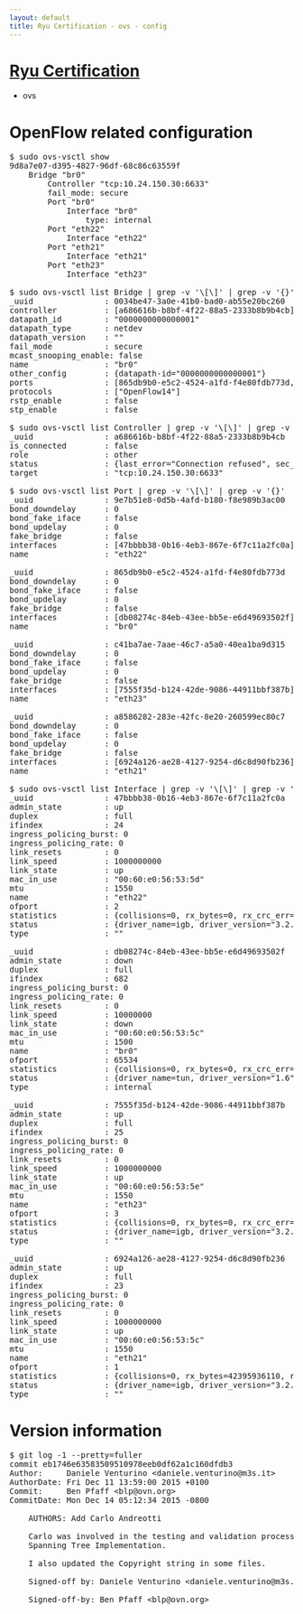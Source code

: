 ```yaml
---
layout: default
title: Ryu Certification - ovs - config
---
```

# [Ryu Certification](http://osrg.github.io/ryu/certification.html)
* ovs 

# OpenFlow related configuration
<pre>
$ sudo ovs-vsctl show
9d8a7e07-d395-4827-96df-68c86c63559f
    Bridge "br0"
        Controller "tcp:10.24.150.30:6633"
        fail_mode: secure
        Port "br0"
            Interface "br0"
                type: internal
        Port "eth22"
            Interface "eth22"
        Port "eth21"
            Interface "eth21"
        Port "eth23"
            Interface "eth23"

$ sudo ovs-vsctl list Bridge | grep -v '\[\]' | grep -v '{}'
_uuid               : 0034be47-3a0e-41b0-bad0-ab55e20bc260
controller          : [a686616b-b8bf-4f22-88a5-2333b8b9b4cb]
datapath_id         : "0000000000000001"
datapath_type       : netdev
datapath_version    : "<built-in>"
fail_mode           : secure
mcast_snooping_enable: false
name                : "br0"
other_config        : {datapath-id="0000000000000001"}
ports               : [865db9b0-e5c2-4524-a1fd-f4e80fdb773d, 9e7b51e8-0d5b-4afd-b180-f8e989b3ac00, a8586282-283e-42fc-8e20-260599ec80c7, c41ba7ae-7aae-46c7-a5a0-40ea1ba9d315]
protocols           : ["OpenFlow14"]
rstp_enable         : false
stp_enable          : false

$ sudo ovs-vsctl list Controller | grep -v '\[\]' | grep -v '{}'
_uuid               : a686616b-b8bf-4f22-88a5-2333b8b9b4cb
is_connected        : false
role                : other
status              : {last_error="Connection refused", sec_since_connect="17", sec_since_disconnect="2", state=BACKOFF}
target              : "tcp:10.24.150.30:6633"

$ sudo ovs-vsctl list Port | grep -v '\[\]' | grep -v '{}'
_uuid               : 9e7b51e8-0d5b-4afd-b180-f8e989b3ac00
bond_downdelay      : 0
bond_fake_iface     : false
bond_updelay        : 0
fake_bridge         : false
interfaces          : [47bbbb38-0b16-4eb3-867e-6f7c11a2fc0a]
name                : "eth22"

_uuid               : 865db9b0-e5c2-4524-a1fd-f4e80fdb773d
bond_downdelay      : 0
bond_fake_iface     : false
bond_updelay        : 0
fake_bridge         : false
interfaces          : [db08274c-84eb-43ee-bb5e-e6d49693502f]
name                : "br0"

_uuid               : c41ba7ae-7aae-46c7-a5a0-40ea1ba9d315
bond_downdelay      : 0
bond_fake_iface     : false
bond_updelay        : 0
fake_bridge         : false
interfaces          : [7555f35d-b124-42de-9086-44911bbf387b]
name                : "eth23"

_uuid               : a8586282-283e-42fc-8e20-260599ec80c7
bond_downdelay      : 0
bond_fake_iface     : false
bond_updelay        : 0
fake_bridge         : false
interfaces          : [6924a126-ae28-4127-9254-d6c8d90fb236]
name                : "eth21"

$ sudo ovs-vsctl list Interface | grep -v '\[\]' | grep -v '{}'
_uuid               : 47bbbb38-0b16-4eb3-867e-6f7c11a2fc0a
admin_state         : up
duplex              : full
ifindex             : 24
ingress_policing_burst: 0
ingress_policing_rate: 0
link_resets         : 0
link_speed          : 1000000000
link_state          : up
mac_in_use          : "00:60:e0:56:53:5d"
mtu                 : 1550
name                : "eth22"
ofport              : 2
statistics          : {collisions=0, rx_bytes=0, rx_crc_err=0, rx_dropped=0, rx_errors=0, rx_frame_err=0, rx_over_err=0, rx_packets=0, tx_bytes=29277460096, tx_dropped=0, tx_errors=0, tx_packets=19540532}
status              : {driver_name=igb, driver_version="3.2.10-k", firmware_version="2.10-9"}
type                : ""

_uuid               : db08274c-84eb-43ee-bb5e-e6d49693502f
admin_state         : down
duplex              : full
ifindex             : 682
ingress_policing_burst: 0
ingress_policing_rate: 0
link_resets         : 0
link_speed          : 10000000
link_state          : down
mac_in_use          : "00:60:e0:56:53:5c"
mtu                 : 1500
name                : "br0"
ofport              : 65534
statistics          : {collisions=0, rx_bytes=0, rx_crc_err=0, rx_dropped=0, rx_errors=0, rx_frame_err=0, rx_over_err=0, rx_packets=0, tx_bytes=0, tx_dropped=0, tx_errors=0, tx_packets=0}
status              : {driver_name=tun, driver_version="1.6", firmware_version="N/A"}
type                : internal

_uuid               : 7555f35d-b124-42de-9086-44911bbf387b
admin_state         : up
duplex              : full
ifindex             : 25
ingress_policing_burst: 0
ingress_policing_rate: 0
link_resets         : 0
link_speed          : 1000000000
link_state          : up
mac_in_use          : "00:60:e0:56:53:5e"
mtu                 : 1550
name                : "eth23"
ofport              : 3
statistics          : {collisions=0, rx_bytes=0, rx_crc_err=0, rx_dropped=0, rx_errors=0, rx_frame_err=0, rx_over_err=0, rx_packets=0, tx_bytes=6468639000, tx_dropped=0, tx_errors=0, tx_packets=4312426}
status              : {driver_name=igb, driver_version="3.2.10-k", firmware_version="2.10-9"}
type                : ""

_uuid               : 6924a126-ae28-4127-9254-d6c8d90fb236
admin_state         : up
duplex              : full
ifindex             : 23
ingress_policing_burst: 0
ingress_policing_rate: 0
link_resets         : 0
link_speed          : 1000000000
link_state          : up
mac_in_use          : "00:60:e0:56:53:5c"
mtu                 : 1550
name                : "eth21"
ofport              : 1
statistics          : {collisions=0, rx_bytes=42395936110, rx_crc_err=0, rx_dropped=0, rx_errors=0, rx_frame_err=0, rx_over_err=0, rx_packets=28313687, tx_bytes=0, tx_dropped=0, tx_errors=0, tx_packets=0}
status              : {driver_name=igb, driver_version="3.2.10-k", firmware_version="2.10-9"}
type                : ""
</pre>

# Version information
<pre>
$ git log -1 --pretty=fuller
commit eb1746e63583509510978eeb0df62a1c160dfdb3
Author:     Daniele Venturino &lt;daniele.venturino@m3s.it&gt;
AuthorDate: Fri Dec 11 13:59:00 2015 +0100
Commit:     Ben Pfaff &lt;blp@ovn.org&gt;
CommitDate: Mon Dec 14 05:12:34 2015 -0800

    AUTHORS: Add Carlo Andreotti
    
    Carlo was involved in the testing and validation processes of the Rapid
    Spanning Tree Implementation.
    
    I also updated the Copyright string in some files.
    
    Signed-off by: Daniele Venturino &lt;daniele.venturino@m3s.it&gt;
    
    Signed-off-by: Ben Pfaff &lt;blp@ovn.org&gt;
</pre>
